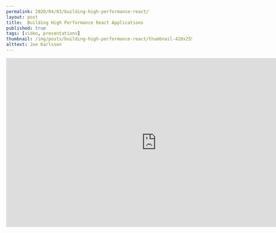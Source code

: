 ```yaml
---
permalink: 2020/04/03/building-high-performance-react/
layout: post
title:  Building High Performance React Applications 
published: true
tags: [video, presentations]
thumbnail: /img/posts/building-high-performance-react/thumbnail-420x255.webp
alttext: Joe Karlsson
--- 
```


<iframe width="814" height="458" src="https://www.youtube.com/embed/xJYOipHkwNM" frameborder="0" allow="accelerometer; autoplay; encrypted-media; gyroscope; picture-in-picture" allowfullscreen></iframe>
